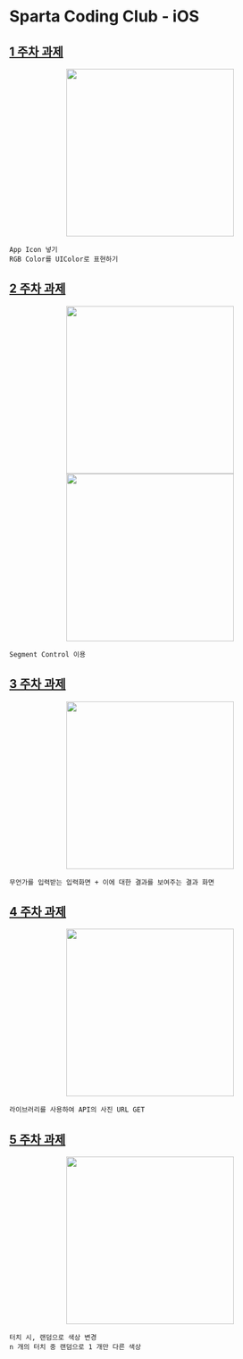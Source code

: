 # Sparta Coding Club - iOS

## [1 주차 과제](https://github.com/nezhitsya/Sparta_iOS/tree/master/week%2001/Homework01)

<p align="center">
  <img width="300" src="https://user-images.githubusercontent.com/60697742/123720265-a515fe80-d8be-11eb-8f31-4b843f3e96e0.mov">
</p>

```
App Icon 넣기
RGB Color를 UIColor로 표현하기
```

## [2 주차 과제](https://github.com/nezhitsya/Sparta_iOS/tree/master/week%2002/Homework02)

<p align="center">
  <img width="300" src="https://user-images.githubusercontent.com/60697742/124218343-00e9bd00-db35-11eb-9622-1f00c970f5ba.mov">
  <img width="300" src="https://user-images.githubusercontent.com/60697742/124218347-02b38080-db35-11eb-97e8-4d593e8121f9.mov">
</p>

```
Segment Control 이용
```

## [3 주차 과제](https://github.com/nezhitsya/Sparta_iOS/tree/master/week%2003/Homework03)

<p align="center">
  <img width="300" src="https://user-images.githubusercontent.com/60697742/124530078-cb034c00-de46-11eb-9576-b80c7bb72075.mp4">
</p>

```
무언가를 입력받는 입력화면 + 이에 대한 결과를 보여주는 결과 화면
```

## [4 주차 과제](https://github.com/nezhitsya/Sparta_iOS/tree/master/week%2004/Homework04)

<p align="center">
  <img width="300" src="https://user-images.githubusercontent.com/60697742/125215438-73595a80-e2f6-11eb-814b-679619ee9aad.mov">
</p>

```
라이브러리를 사용하여 API의 사진 URL GET
```

## [5 주차 과제](https://velog.io/@nezhitsya/스파르타-코딩-클럽-개발일지-5)

<p align="center">
  <img width="300" src="https://user-images.githubusercontent.com/60697742/126028737-6accf4ce-f97e-47dd-86aa-b6299d808f3a.mov">
</p>

```
터치 시, 랜덤으로 색상 변경
n 개의 터치 중 랜덤으로 1 개만 다른 색상
```
